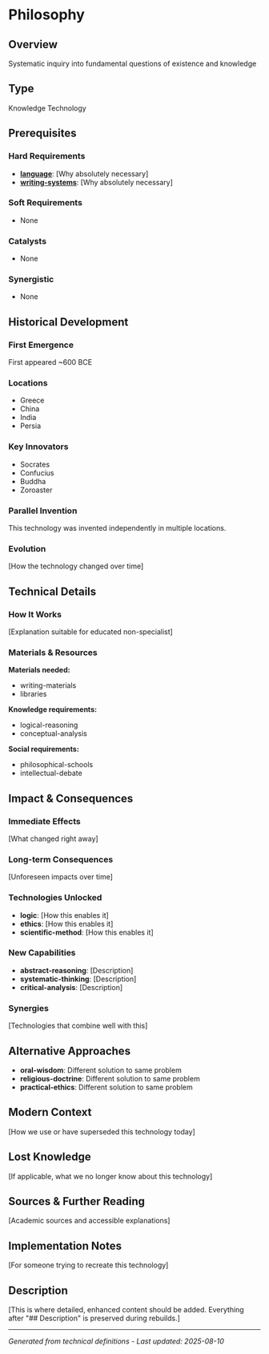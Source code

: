 # Philosophy

## Overview
Systematic inquiry into fundamental questions of existence and knowledge

## Type
Knowledge Technology

## Prerequisites

### Hard Requirements
- **[language](../language/README.md)**: [Why absolutely necessary]
- **[writing-systems](../writing-systems/README.md)**: [Why absolutely necessary]

### Soft Requirements
- None

### Catalysts
- None

### Synergistic
- None

## Historical Development

### First Emergence
First appeared ~600 BCE

### Locations
- Greece
- China
- India
- Persia

### Key Innovators
- Socrates
- Confucius
- Buddha
- Zoroaster

### Parallel Invention
This technology was invented independently in multiple locations.

### Evolution
[How the technology changed over time]

## Technical Details

### How It Works
[Explanation suitable for educated non-specialist]

### Materials & Resources
**Materials needed:**
- writing-materials
- libraries


**Knowledge requirements:**
- logical-reasoning
- conceptual-analysis


**Social requirements:**
- philosophical-schools
- intellectual-debate

## Impact & Consequences

### Immediate Effects
[What changed right away]

### Long-term Consequences
[Unforeseen impacts over time]

### Technologies Unlocked
- **logic**: [How this enables it]
- **ethics**: [How this enables it]
- **scientific-method**: [How this enables it]

### New Capabilities
- **abstract-reasoning**: [Description]
- **systematic-thinking**: [Description]
- **critical-analysis**: [Description]

### Synergies
[Technologies that combine well with this]

## Alternative Approaches
- **oral-wisdom**: Different solution to same problem
- **religious-doctrine**: Different solution to same problem
- **practical-ethics**: Different solution to same problem

## Modern Context
[How we use or have superseded this technology today]

## Lost Knowledge
[If applicable, what we no longer know about this technology]

## Sources & Further Reading
[Academic sources and accessible explanations]

## Implementation Notes
[For someone trying to recreate this technology]

## Description












[This is where detailed, enhanced content should be added. Everything after "## Description" is preserved during rebuilds.]

---
*Generated from technical definitions - Last updated: 2025-08-10*
